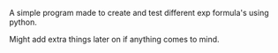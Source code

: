 A simple program made to create and test different exp formula's using python.

Might add extra things later on if anything comes to mind.

